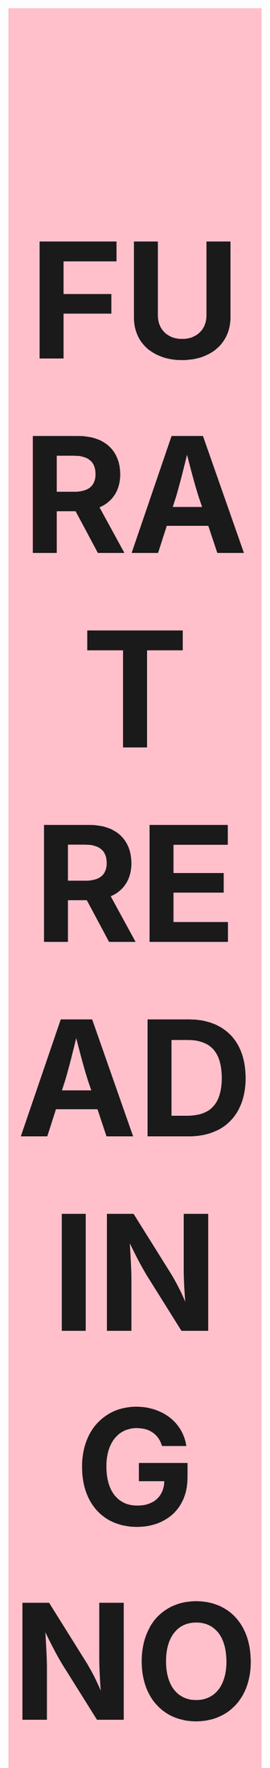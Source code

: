 


<div  style="font-size:160px; background-color:pink; text-align:center;"> <h1><br> <b> FURAT READING NOTES </b> <br><br> </h1> </div>

<p><br></p>

## Biomedical Informatics Engineering Graduate . Interested in IT field and Web applications 

<p><br></p>
![](https://i.pinimg.com/originals/b5/20/ce/b520ce3ebb3e42f423255efc9ab2d13f.png)
                          
 <div  style="font-size:160px; background-color:pink; text-align:center;"> <h1> <br><b> 102 NOTES </b> <br><br> </h1> </div>

<br>                         

| Reads     | Date        | Link        |
| :-------- |:-----------: |:----------: |
| **Home**  |   -    | [**Go Back Home!**](https://furatmalkawi29.github.io/reading-notes/) |
|     **Read: 01 - The Coder's Computer**    | *1-Feburay*  | [***Choosing A Text Editor***](https://furatmalkawi29.github.io/reading-notes/choose.md) |
| **Lab: 02a - Learning Markdown** | *2-Feburay* | [***How you can benefit from a growth mindset?***](https://furatmalkawi29.github.io/reading-notes/growth_mindset) |
| **Read: 02b - Revisions and the Cloud** | *2-Feburay* | [***Git Tutorial: A Comprehensive Guide***](https://furatmalkawi29.github.io/reading-notes/git) |
| **Read: 02a -Learning Markdown** | *2-Feburay* | [***Masternig Markdown***](https://furatmalkawi29.github.io/reading-notes/markdown) |
| ***Read: 03 - Structure web pages with HTML*** | *4-Feburay* | [**Book summery**](https://furatmalkawi29.github.io/reading-notes/htmlread) |
| ***Read: 04 - Programming with JavaScript*** | *7-Feburay* | [**Book summery**](https://furatmalkawi29.github.io/reading-notes/js-read) |
| ***Read: 05 - Operators and Loops*** | *8-Feburay* | [**Book summery**](https://furatmalkawi29.github.io/reading-notes/lab05) |
| ***Read: 06b - Design web pages with CSS*** | *9-Feburay* | [**Book summery**](https://furatmalkawi29.github.io/reading-notes/lab06b) |
| ***Read: 06a - Functions*** | *9-Feburay* | [**Book summery**](https://furatmalkawi29.github.io/reading-notes/func) |



 <div  style="font-size:160px; background-color:pink; text-align:center;"> <h1> <br><b> 201 NOTES </b> <br><br> </h1> </div>

<br> 


| Reads     | Date        | Link        |
| :-------- |:-----------: |:----------: |
| ***Read: 01 - Introductory HTML and JavaScript*** | *14-Feburay* | [**Duckett HTML Book: (CH 1,8,17,18)**](https://furatmalkawi29.github.io/reading-notes/201/class01) |
| ***Read: 02 - HTML Text, CSS Introduction, and Basic JavaScript Instructions*** | *15-Feburay* | [**Duckett HTML Book: (CH 1,8,17,18)**](https://furatmalkawi29.github.io/reading-notes/201/class02) |